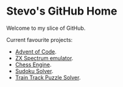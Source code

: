 # Stevo's GitHub Home 

Welcome to my slice of GitHub.

Current favourite projects:
- [Advent of Code](https://github.com/stevehjohn/AoC).
- [ZX Spectrum emulator](https://github.com/stevehjohn/Zen).
- [Chess Engine](https://github.com/stevehjohn/OcpCoreChess).
- [Sudoku Solver](https://github.com/stevehjohn/Sudoku).
- [Train Track Puzzle Solver](https://github.com/stevehjohn/TrainTracks).
